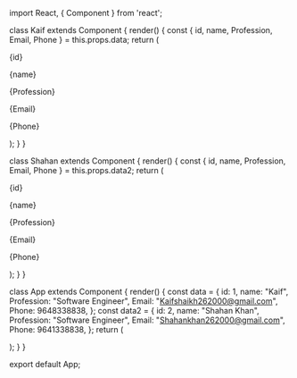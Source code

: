 import React, { Component } from 'react';

class Kaif extends Component {
  render() {
    const { id, name, Profession, Email, Phone } = this.props.data;
    return (
      <div>
        <p>{id}</p>
        <p>{name}</p>
        <p>{Profession}</p>
        <p>{Email}</p>
        <p>{Phone}</p>
      </div>
    );
  }
}

class Shahan extends Component {
  render() {
    const { id, name, Profession, Email, Phone } = this.props.data2;
    return (
      <div>
        <p>{id}</p>
        <p>{name}</p>
        <p>{Profession}</p>
        <p>{Email}</p>
        <p>{Phone}</p>
      </div>
    );
  }
}

class App extends Component {
  render() {
    const data = {
      id: 1,
      name: "Kaif",
      Profession: "Software Engineer",
      Email: "Kaifshaikh262000@gmail.com",
      Phone: 9648338838,
    };
    const data2 = {
      id: 2,
      name: "Shahan Khan",
      Profession: "Software Engineer",
      Email: "Shahankhan262000@gmail.com",
      Phone: 9641338838,
    };
    return (
      <div>
        <Kaif data={data} />
        <Shahan data2={data2} />
      </div>
    );
  }
}

export default App;
